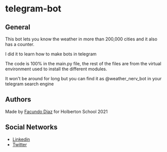 # telegram-bot

## General

This bot lets you know the weather in more than 200,000 cities and it also has a counter.

I did it to learn how to make bots in telegram

The code is 100% in the main.py file, the rest of the files are from the virtual environment used to install the different modules.

It won't be around for long but you can find it as @weather_nerv_bot in your telegram search engine

## Authors

Made by [Facundo Diaz](https://github.com/facu2279) for Holberton School 2021

Social Networks
-------------------
- [Linkedin](https://www.linkedin.com/in/facundo-d%C3%ADaz-720110149/)
- [Twitter](https://twitter.com/facudiazuy)
